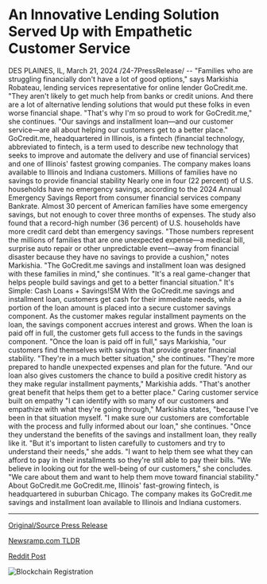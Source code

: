 # An Innovative Lending Solution Served Up with Empathetic Customer Service

DES PLAINES, IL, March 21, 2024 /24-7PressRelease/ -- "Families who are struggling financially don't have a lot of good options," says Markishia Robateau, lending services representative for online lender GoCredit.me. "They aren't likely to get much help from banks or credit unions. And there are a lot of alternative lending solutions that would put these folks in even worse financial shape.  "That's why I'm so proud to work for GoCredit.me," she continues. "Our savings and installment loan—and our customer service—are all about helping our customers get to a better place."  GoCredit.me, headquartered in Illinois, is a fintech (financial technology, abbreviated to fintech, is a term used to describe new technology that seeks to improve and automate the delivery and use of financial services) and one of Illinois' fastest growing companies.   The company makes loans available to Illinois and Indiana customers.  Millions of families have no savings to provide financial stability  Nearly one in four (22 percent) of U.S. households have no emergency savings, according to the 2024 Annual Emergency Savings Report from consumer financial services company Bankrate. Almost 30 percent of American families have some emergency savings, but not enough to cover three months of expenses.  The study also found that a record-high number (36 percent) of U.S. households have more credit card debt than emergency savings.  "Those numbers represent the millions of families that are one unexpected expense—a medical bill, surprise auto repair or other unpredictable event—away from financial disaster because they have no savings to provide a cushion," notes Markishia.  "The GoCredit.me savings and installment loan was designed with these families in mind," she continues. "It's a real game-changer that helps people build savings and get to a better financial situation."  It's Simple: Cash Loans + Savings!SM  With the GoCredit.me savings and installment loan, customers get cash for their immediate needs, while a portion of the loan amount is placed into a secure customer savings component.   As the customer makes regular installment payments on the loan, the savings component accrues interest and grows. When the loan is paid off in full, the customer gets full access to the funds in the savings component.  "Once the loan is paid off in full," says Markishia, "our customers find themselves with savings that provide greater financial stability.  "They're in a much better situation," she continues. "They're more prepared to handle unexpected expenses and plan for the future.  "And our loan also gives customers the chance to build a positive credit history as they make regular installment payments," Markishia adds. "That's another great benefit that helps them get to a better place."  Caring customer service built on empathy  "I can identify with so many of our customers and empathize with what they're going through," Markishia states, "because I've been in that situation myself.  "I make sure our customers are comfortable with the process and fully informed about our loan," she continues. "Once they understand the benefits of the savings and installment loan, they really like it.  "But it's important to listen carefully to customers and try to understand their needs," she adds. "I want to help them see what they can afford to pay in their installments so they're still able to pay their bills.  "We believe in looking out for the well-being of our customers," she concludes. "We care about them and want to help them move toward financial stability."  About GoCredit.me  GoCredit.me, Illinois' fast-growing fintech, is headquartered in suburban Chicago. The company makes its GoCredit.me savings and installment loan available to Illinois and Indiana customers. 

---

[Original/Source Press Release](https://www.24-7pressrelease.com/press-release/509388/an-innovative-lending-solution-served-up-with-empathetic-customer-service)
                    

[Newsramp.com TLDR](None) 



[Reddit Post](https://www.reddit.com/r/Business_NewsRamp/comments/1bk0pgv/gocreditme_offers_innovative_savings_and/) 



![Blockchain Registration](https://cdn.newsramp.app/24-7PressRelease/qrcode/243/21/gainD_sw.webp)